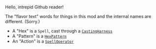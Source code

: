 Hello, intrepid Github reader!

The "flavor text" words for things in this mod and the internal names are different. (Sorry.)

- A "Hex" is a `Spell`, cast through a [`CastingHarness`](casting/CastingHarness.kt)
- A "Pattern" is a [`HexPattern`](hexmath/HexPattern.kt)
- An "Action" is a [`SpellOperator`](casting/SpellOperator.kt)

